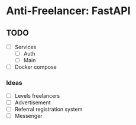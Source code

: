 # Anti-Freelancer: FastAPI

## TODO
- [ ] Services
  - [ ] Auth
  - [ ] Main
- [ ] Docker compose

### Ideas
- [ ] Levels freelancers
- [ ] Advertisement
- [ ] Referral registration system
- [ ] Messenger
